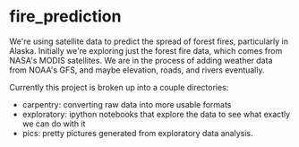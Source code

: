 # fire_prediction
We're using satellite data to predict the spread of forest fires, particularly in Alaska. Initially we're exploring just the forest fire
data, which comes from NASA's MODIS satellites. We are in the process of adding weather data from NOAA's GFS, and maybe elevation, roads,
and rivers eventually.

Currently this project is broken up into a couple directories:
* carpentry: converting raw data into more usable formats
* exploratory: ipython notebooks that explore the data to see what exactly we can do with it
* pics: pretty pictures generated from exploratory data analysis.

